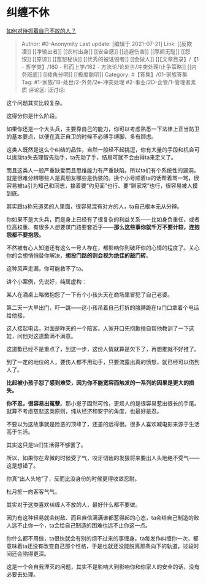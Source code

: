 # 纠缠不休
[如何对待抓着自己不放的人？](https://www.zhihu.com/question/473144129/answer/2010408474)

> Author: #0-Anonymity
> Last update: [编辑于 2021-07-21]
> Link: [[反欺凌]] [[净输出者]] [[农村出身]] [[安全感]] [[逃避伤害]] [[厚颜无耻]] [[怨恨]] [[原谅]] [[宽恕秘诀]] [[优秀的被诋毁者]] [[会做人]] [[【文章目录】/【1 - 哲学类】/160 - 形而上学/162 - 方法论/论处世/冲突处理/止争策略]] [[内务班底]] [[棱角分明]] [[极度聪明]]
> Category: #【答集】/01-家族答集
> Tag: #1-家族/1B-处世/2-外务/2e-冲突处理 #2-事业/2D-企管/1-管理者素质
> 评论区:
> 泛讨论:

这个问题其实比较复杂。

这得分你是什么阶段。

如果你还是一个大头兵，主要靠自己的能力，你可以考虑熟悉一下法律上正当防卫的基本要点，以便在真正自卫的时候不必缚手缚脚、多有顾虑。

这类人既然是这么个纠结的品性，自然一般经不起挑逗，你有大量的手段和机会可以挑动ta失去理智先动手，ta先动了手，结局可就不会由得ta来定义了。

而且这类人一般严重缺爱而且思维能力有严重缺陷。所以ta们有个系统性的漏洞，就是很难分辨哪些人是真朋友哪些是伪装的。换个小号顺着ta的话帮着骂一骂，很容易被ta引为知己和同志，接着要“约见面”也行、要“聊家常”也行，很容易被人摸到底。

其实跟ta称兄道弟的人里面，很容易混有对方的人，ta自己根本无从分辨。

你如果不是大头兵，而是身上已经有了很复杂的利益关系——比如身负重任，或者位高权重、有很多人想要谋门路要套近乎——**那么这些事你就千万不要计较，连抱怨都不要抱怨。**

不然被有心人知道还有这么一号人存在，都影响你到破坏你的心情的程度了。关心你的会想悄悄替你解决，**想投门路的则会视为绝佳的敲门砖**。

这种风声走漏，你可能救不了ta。

讲个小案例，先说好，纯属虚构：

某人在酒桌上略微抱怨了一下有个小孩头天在商场里冒犯了自己老婆。

第二天一大早出门，吓一跳——这小孩吊着自己打折的胳膊跪在ta门口拿着个电话给他接。

这人接起电话，对面是昨天的一个陪客。人家开口先抱歉擅自帮他教训了一下这娃，问他对这道歉满不满意。

这道歉已经不是重点了，到这一步，这份人情就算是欠下了，再想推就不好推了。

到了一定的地位的人，要伤人都不用动手，只要流露出真的愤怒，就已经可以伤到人了。

**比起被小孩子怼了感到难受，因为你不能宽容而触发的一系列的因果是更大的损失。**

**你不忍，很容易出冤孽**。那小崽子固然可怜，更烦人的是很容易惹出很长的手尾。就算不考虑慈悲这类原则，纯从经济和安宁的角度，也最好是忍。

不要以为这故事就是险恶的顶峰了，还差的远得很。很多人喜欢喊电影来源于生活高于生活。

其实这只是ta们生活得不够罢了。

所以，如果你在卑微的时候受了气，咬牙切齿的发狠将来要出人头地绝不受气——这是想错了。

你真“出人头地”了，反而比没身份的时候更得收敛忍耐。

杜月笙一向客客气气。

其实对于这类喜欢纠缠人不放的人，最好什么都不要做。

因为有这种轻易就会树敌、而且自信满满谁都惹得起的心态，ta会给自己制造的敌人远不止你一个，ta会给自己制造的困难也远不止你这一点。

你什么都不用做，ta很快就会有别的烦不过来的事缠身。ta每发作纠缠你一次，都意味着ta还没有改变自己那个性格，于是也就还没能脱离那条向下的轨道，过段时间还会陷得更深。

这是一个会自我湮灭的问题，其实不是影响大到影响你和你家人的安全的话，没有必要去处理。
